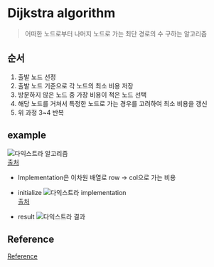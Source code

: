# Dijkstra algorithm
> 어떠한 노드로부터 나머지 노드로 가는 최단 경로의 수 구하는 알고리즘

## 순서
1. 출발 노드 선정
2. 출발 노드 기준으로 각 노드의 최소 비용 저장
3. 방문하지 않은 노드 중 가장 비용이 적은 노드 선택
4. 해당 노드를 거쳐서 특정한 노드로 가는 경우를 고려하여 최소 비용을 갱신
5. 위 과정 3~4 반복

## example  
![다익스트라 알고리즘](https://user-images.githubusercontent.com/105041834/191743927-52e40a6e-ff5c-48dc-b3a2-c60acccf676b.JPG)  
[출처](https://m.blog.naver.com/ndb796/221234424646)  

- Implementation은 이차원 배열로 row -> col으로 가는 비용

- initialize
![다익스트라 implementation](https://user-images.githubusercontent.com/105041834/191744408-f3f49fde-4190-4148-bd58-820e56dccab4.JPG)  
[출처](https://m.blog.naver.com/ndb796/221234424646)  

- result
![다익스트라 결과](https://user-images.githubusercontent.com/105041834/191744882-13f046bf-9eef-45f4-a5f6-9b7e779e1d0b.JPG)



## Reference
[Reference](https://m.blog.naver.com/ndb796/221234424646)